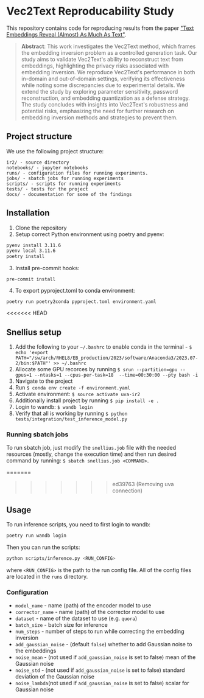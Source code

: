 # Vec2Text Reproducability Study

This repository contains code for reproducing results from the paper ["Text Embeddings Reveal (Almost) As Much As Text"](https://arxiv.org/abs/2310.06816).

> **Abstract**: This work investigates the Vec2Text method, which frames the embedding inversion problem as a controlled generation task. Our study aims to validate Vec2Text's ability to reconstruct text from embeddings, highlighting the privacy risks associated with embedding inversion. We reproduce Vec2Text's performance in both in-domain and out-of-domain settings, verifying its effectiveness while noting some discrepancies due to experimental details. We extend the study by exploring parameter sensitivity, password reconstruction, and embedding quantization as a defense strategy. The study concludes with insights into Vec2Text's robustness and potential risks, emphasizing the need for further research on embedding inversion methods and strategies to prevent them.

## Project structure

We use the following project structure:

```
ir2/ - source directory
notebooks/ - jupyter notebooks
runs/ - configuration files for running experiments.
jobs/ - sbatch jobs for running experiments
scripts/ - scripts for running experiments
tests/ - tests for the project
docs/ - documentation for some of the findings
```

## Installation

1. Clone the repository
2. Setup correct Python environment using poetry and pyenv:

```bash
pyenv install 3.11.6
pyenv local 3.11.6
poetry install
```

3. Install pre-commit hooks:

```
pre-commit install
```

4. To export pyproject.toml to conda environment:

```
poetry run poetry2conda pyproject.toml environment.yaml
```

<<<<<<< HEAD
## Snellius setup

1. Add the following to your `~/.bashrc` to enable conda in the terminal - `$ echo 'export PATH="/sw/arch/RHEL8/EB_production/2023/software/Anaconda3/2023.07-2/bin:$PATH"' >> ~/.bashrc`
2. Allocate some GPU recorces by running `$ srun --partition=gpu --gpus=1 --ntasks=1 --cpus-per-task=18  --time=00:30:00 --pty bash -i`
3. Navigate to the project
4. Run `$ conda env create -f environment.yaml`
5. Activate environment: `$ source activate uva-ir2`
6. Additionally install project by running `$ pip install -e .`
7. Login to wandb: `$ wandb login`
8. Verify that all is working by running `$ python tests/integration/test_inference_model.py`

### Running sbatch jobs

To run sbatch job, just modify the `snellius.job` file with the needed resources (mostly, change the execution time) and then run desired command by running: `$ sbatch snellius.job <COMMAND>`.

=======
>>>>>>> ed39763 (Removing uva connection)
## Usage

To run inference scripts, you need to first login to wandb:

```bash
poetry run wandb login
```

Then you can run the scripts:

```bash
python scripts/inference.py <RUN_CONFIG>
```

where `<RUN_CONFIG>` is the path to the run config file. All of the config files are located in the `runs` directory.

### Configuration

- `model_name` - name (path) of the encoder model to use
- `corrector_name` - name (path) of the corrector model to use
- `dataset` - name of the dataset to use (e.g. `quora`)
- `batch_size` - batch size for inference
- `num_steps` - number of steps to run while correcting the embedding inversion
- `add_gaussian_noise` - (default `false`) whether to add Gaussian noise to the embeddings
- `noise_mean` - (not used if `add_gaussian_noise` is set to false) mean of the Gaussian noise
- `noise_std` - (not used if `add_gaussian_noise` is set to false) standard deviation of the Gaussian noise
- `noise_lambda`(not used if `add_gaussian_noise` is set to false) scalar for Gaussian noise
